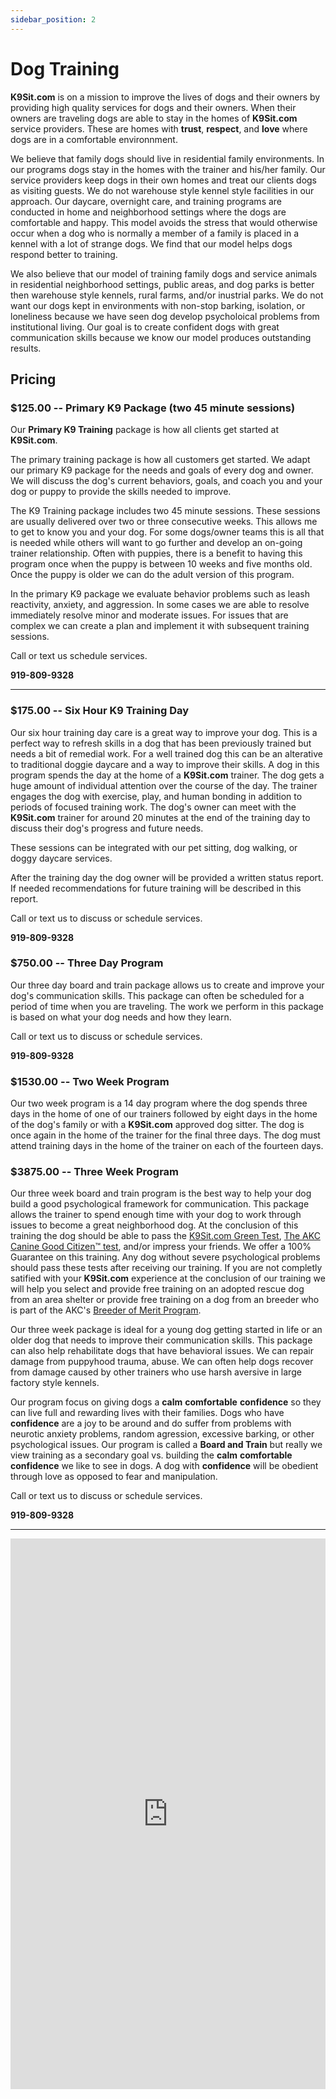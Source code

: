 ```yaml
---
sidebar_position: 2
---
```

# Dog Training
**K9Sit.com** is on a mission to improve the lives of dogs and their owners by
providing high quality services for dogs and their owners. When their owners
are traveling dogs are able to stay in the homes of **K9Sit.com** service
providers. These are homes with **trust**, **respect**, and **love** where dogs
are in a comfortable environnment.

We believe that family dogs should live in residential family environments. In
our programs dogs stay in the homes with the trainer and his/her family. Our
service providers keep dogs in their own homes and treat our clients dogs as
visiting guests. We do not warehouse style kennel style facilities in our
approach. Our daycare, overnight care, and training programs are conducted in
home and neighborhood settings where the dogs are comfortable and happy. This
model avoids the stress that would otherwise occur when a dog who is normally a
member of a family is placed in a kennel with a lot of strange dogs. We find
that our model helps dogs respond better to training.

We also believe that our model of training family dogs and service animals in
residential neighborhood settings, public areas, and dog parks is better then
warehouse style kennels, rural farms, and/or inustrial parks. We do not want 
our dogs kept in environments with non-stop barking, isolation, or loneliness
because we have seen dog develop psycholoical problems from institutional
living. Our goal is to create confident dogs with great communication skills
because we know our model produces outstanding results.

## Pricing

### $125.00 -- Primary K9 Package (two 45 minute sessions)
Our **Primary K9 Training** package is how all clients get started at
**K9Sit.com**.

The primary training package is how all customers get started. We adapt our
primary K9 package for the needs and goals of every dog and owner. We will
discuss the dog's current behaviors, goals, and coach you and your dog or puppy
to provide the skills needed to improve.

The K9 Training package includes two 45 minute sessions. These sessions are
usually delivered over two or three consecutive weeks. This allows me to get
to know you and your dog. For some dogs/owner teams this is all that is needed
while others will want to go further and develop an on-going trainer
relationship. Often with puppies, there is a benefit to having this program
once when the puppy is between 10 weeks and five months old. Once the puppy is
older we can do the adult version of this program.

In the primary K9 package we evaluate behavior problems such as leash
reactivity, anxiety, and aggression. In some cases we are able to resolve
immediately resolve minor and moderate issues. For issues that are complex
we can create a plan and implement it with subsequent training sessions.

Call or text us schedule services.

**919-809-9328**

<hr/>

### $175.00 -- Six Hour K9 Training Day
Our six hour training day care is a great way to improve your dog. This is a
perfect way to refresh skills in a dog that has been previously trained but
needs a bit of remedial work. For a well trained dog this can be an alterative
to traditional doggie daycare and a way to improve their skills. A dog in this
program spends the day at the home of a **K9Sit.com** trainer. The dog gets a
huge amount of individual attention over the course of the day. The trainer
engages the dog with exercise, play, and human bonding in addition to periods
of focused training work. The dog's owner can meet with the **K9Sit.com**
trainer for around 20 minutes at the end of the training day to discuss their
dog's progress and future needs.

These sessions can be integrated with our pet sitting, dog walking, or doggy
daycare services.

After the training day the dog owner will be provided a written status report. If
needed recommendations for future training will be described in this report.

Call or text us to discuss or schedule services.

**919-809-9328**

### $750.00 -- Three Day Program
Our three day board and train package allows us to create and improve your
dog's communication skills. This package can often be scheduled for a period of
time when you are traveling. The work we perform in this package is based on
what your dog needs and how they learn.

Call or text us to discuss or schedule services.

**919-809-9328**

### $1530.00 -- Two Week Program
Our two week program is a 14 day program where the dog spends three days in the
home of one of our trainers followed by eight days in the home of the dog's
family or with a **K9Sit.com** approved dog sitter. The dog is once again in
the home of the trainer for the final three days. The dog must attend training
days in the home of the trainer on each of the fourteen days.

### $3875.00 -- Three Week Program
Our three week board and train program is the best way to help your dog build a
good psychological framework for communication. This package allows the trainer
to spend enough time with your dog to work through issues to become a great
neighborhood dog. At the conclusion of this training the dog should be able to
pass the [K9Sit.com Green Test](the-test), [The AKC Canine Good Citizen™ test](https://www.akc.org/products-services/training-programs/canine-good-citizen/),
and/or impress your friends. We offer a 100% Guarantee on this training. Any
dog without severe psychological problems should pass these tests after
receiving our training. If you are not completly satified with your
**K9Sit.com** experience at the conclusion of our training we will help you
select and provide free training on an adopted rescue dog from an area shelter
or provide free training on a dog from an breeder who is part of the AKC's
[Breeder of Merit Program](https://www.akc.org/breeder-programs/akc-breeder-of-merit-program/).

Our three week package is ideal for a young dog getting started in life or an
older dog that needs to improve their communication skills. This package can
also help rehabilitate dogs that have behavioral issues. We can repair damage
from puppyhood trauma, abuse.  We can often help dogs recover from damage
caused by other trainers who use harsh aversive in large factory style kennels.

Our program focus on giving dogs a **calm** **comfortable** **confidence** so
they can live full and rewarding lives with their families. Dogs who have
**confidence** are a joy to be around and do suffer from problems with neurotic
anxiety problems, random agression, excessive barking, or other psychological
issues. Our program is called a **Board and Train** but really we view training
as a secondary goal vs. building the **calm** **comfortable** **confidence** we
like to see in dogs. A dog with **confidence** will be obedient through love as
opposed to fear and manipulation. 

Call or text us to discuss or schedule services.

**919-809-9328**

<hr/>

<iframe
allowfullscreen
frameborder="0"
height="881"
src="https://www.youtube.com/embed/HzKueJud7GA"
title="Rainy days with Tig"
width="100%"
/>
